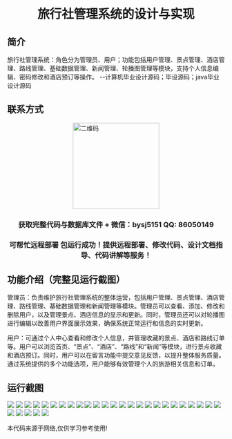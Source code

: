 <p><h1 align="center">旅行社管理系统的设计与实现</h1></p>

## 简介
旅行社管理系统：角色分为管理员、用户；功能包括用户管理、景点管理、酒店管理、路线管理、基础数据管理、新闻管理、轮播图管理等模块，支持个人信息编辑、密码修改和酒店预订等操作。    --计算机毕业设计源码；毕设源码；java毕业设计源码


## 联系方式
<img src="https://bs-1329754181.cos.ap-shanghai.myqcloud.com/wx.jpg" alt="二维码" style="display: block; margin: 0 auto;" width="200px">
<p><h3 align="center">获取完整代码与数据库文件 + 微信：bysj5151 QQ: 86050149</h3></p>
<p><h3 align="center">可帮忙远程部署 包运行成功！提供远程部署、修改代码、设计文档指导、代码讲解等服务！</h3></p>

## 功能介绍（完整见运行截图）
管理员：负责维护旅行社管理系统的整体运营，包括用户管理、景点管理、酒店管理、路线管理、基础数据管理和新闻管理等模块。管理员可以查看、添加、修改和删除用户，以及管理景点、酒店信息的显示和更新。同时，管理员还可以对轮播图进行编辑以改善用户界面展示效果，确保系统正常运行和信息的实时更新。

用户：可通过个人中心查看和修改个人信息，并管理收藏的景点、酒店和路线订单等。用户可以浏览首页、“景点”、“酒店”、“路线”和“新闻”等模块，进行景点收藏和酒店预订。同时，用户可以在留言功能中提交意见反馈，以提升整体服务质量。通过系统提供的多个功能选项，用户能够有效管理个人的旅游相关信息和订单。


## 运行截图
![](https://bs-1329754181.cos.ap-shanghai.myqcloud.com/ssm/TravelAgencyManagementSystem/img/001.jpg)
![](https://bs-1329754181.cos.ap-shanghai.myqcloud.com/ssm/TravelAgencyManagementSystem/img/002.jpg)
![](https://bs-1329754181.cos.ap-shanghai.myqcloud.com/ssm/TravelAgencyManagementSystem/img/003.jpg)
![](https://bs-1329754181.cos.ap-shanghai.myqcloud.com/ssm/TravelAgencyManagementSystem/img/004.jpg)
![](https://bs-1329754181.cos.ap-shanghai.myqcloud.com/ssm/TravelAgencyManagementSystem/img/005.jpg)
![](https://bs-1329754181.cos.ap-shanghai.myqcloud.com/ssm/TravelAgencyManagementSystem/img/006.jpg)
![](https://bs-1329754181.cos.ap-shanghai.myqcloud.com/ssm/TravelAgencyManagementSystem/img/007.jpg)
![](https://bs-1329754181.cos.ap-shanghai.myqcloud.com/ssm/TravelAgencyManagementSystem/img/008.jpg)
![](https://bs-1329754181.cos.ap-shanghai.myqcloud.com/ssm/TravelAgencyManagementSystem/img/009.jpg)
![](https://bs-1329754181.cos.ap-shanghai.myqcloud.com/ssm/TravelAgencyManagementSystem/img/010.jpg)
![](https://bs-1329754181.cos.ap-shanghai.myqcloud.com/ssm/TravelAgencyManagementSystem/img/011.jpg)
![](https://bs-1329754181.cos.ap-shanghai.myqcloud.com/ssm/TravelAgencyManagementSystem/img/012.jpg)
![](https://bs-1329754181.cos.ap-shanghai.myqcloud.com/ssm/TravelAgencyManagementSystem/img/013.jpg)
![](https://bs-1329754181.cos.ap-shanghai.myqcloud.com/ssm/TravelAgencyManagementSystem/img/014.jpg)
![](https://bs-1329754181.cos.ap-shanghai.myqcloud.com/ssm/TravelAgencyManagementSystem/img/015.jpg)
![](https://bs-1329754181.cos.ap-shanghai.myqcloud.com/ssm/TravelAgencyManagementSystem/img/016.jpg)
![](https://bs-1329754181.cos.ap-shanghai.myqcloud.com/ssm/TravelAgencyManagementSystem/img/017.jpg)
![](https://bs-1329754181.cos.ap-shanghai.myqcloud.com/ssm/TravelAgencyManagementSystem/img/018.jpg)
![](https://bs-1329754181.cos.ap-shanghai.myqcloud.com/ssm/TravelAgencyManagementSystem/img/019.jpg)
![](https://bs-1329754181.cos.ap-shanghai.myqcloud.com/ssm/TravelAgencyManagementSystem/img/020.jpg)
![](https://bs-1329754181.cos.ap-shanghai.myqcloud.com/ssm/TravelAgencyManagementSystem/img/021.jpg)
![](https://bs-1329754181.cos.ap-shanghai.myqcloud.com/ssm/TravelAgencyManagementSystem/img/022.jpg)
![](https://bs-1329754181.cos.ap-shanghai.myqcloud.com/ssm/TravelAgencyManagementSystem/img/023.jpg)
![](https://bs-1329754181.cos.ap-shanghai.myqcloud.com/ssm/TravelAgencyManagementSystem/img/024.jpg)
![](https://bs-1329754181.cos.ap-shanghai.myqcloud.com/ssm/TravelAgencyManagementSystem/img/025.jpg)
![](https://bs-1329754181.cos.ap-shanghai.myqcloud.com/ssm/TravelAgencyManagementSystem/img/026.jpg)
![](https://bs-1329754181.cos.ap-shanghai.myqcloud.com/ssm/TravelAgencyManagementSystem/img/027.jpg)
![](https://bs-1329754181.cos.ap-shanghai.myqcloud.com/ssm/TravelAgencyManagementSystem/img/028.jpg)
![](https://bs-1329754181.cos.ap-shanghai.myqcloud.com/ssm/TravelAgencyManagementSystem/img/029.jpg)
![](https://bs-1329754181.cos.ap-shanghai.myqcloud.com/ssm/TravelAgencyManagementSystem/img/030.jpg)

<p>本代码来源于网络,仅供学习参考使用!</p>
